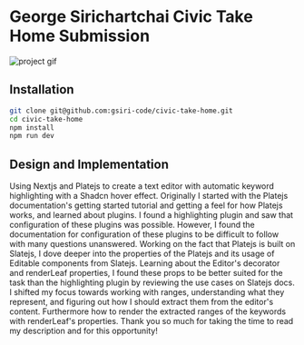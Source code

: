 # George Sirichartchai Civic Take Home Submission

![project gif]('https://github.com/gsiri-code/civic-take-home/blob/main/assets/screen_recording.gif?raw=true')

## Installation
```bash
git clone git@github.com:gsiri-code/civic-take-home.git
cd civic-take-home
npm install
npm run dev
```

## Design and Implementation

Using Nextjs and Platejs to create a text editor with automatic keyword highlighting with a Shadcn hover effect. Originally I started with the Platejs documentation's getting started tutorial and getting a feel for how Platejs works, and learned about plugins. I found a highlighting plugin and saw that configuration of these plugins was possible. However, I found the documentation for configuration of these plugins to be difficult to follow with many questions unanswered. Working on the fact that Platejs is built on Slatejs, I dove deeper into the properties of the Platejs and its usage of Editable components from Slatejs. Learning about the Editor's decorator and renderLeaf properties, I found these props to be better suited for the task than the highlighting plugin by reviewing the use cases on Slatejs docs. I shifted my focus towards working with ranges, understanding what they represent, and figuring out how I should extract them from the editor's content. Furthermore how to render the extracted ranges of the keywords with renderLeaf's properties. Thank you so much for taking the time to read my description and for this opportunity!
